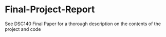 # Final-Project-Report

See DSC140 Final Paper for a thorough description on the contents of the project and code
